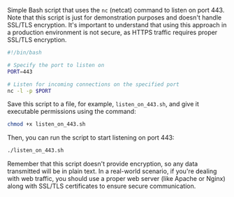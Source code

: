 Simple Bash script that uses the `nc` (netcat) command to listen on port 443. Note that this script is just for demonstration purposes and doesn't handle SSL/TLS encryption. It's important to understand that using this approach in a production environment is not secure, as HTTPS traffic requires proper SSL/TLS encryption.

```bash
#!/bin/bash

# Specify the port to listen on
PORT=443

# Listen for incoming connections on the specified port
nc -l -p $PORT
```

Save this script to a file, for example, `listen_on_443.sh`, and give it executable permissions using the command:

```bash
chmod +x listen_on_443.sh
```

Then, you can run the script to start listening on port 443:

```bash
./listen_on_443.sh
```

Remember that this script doesn't provide encryption, so any data transmitted will be in plain text. In a real-world scenario, if you're dealing with web traffic, you should use a proper web server (like Apache or Nginx) along with SSL/TLS certificates to ensure secure communication.
